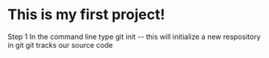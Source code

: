 # This is my first project!

Step 1 In the command line type git init -- this will initialize a new respository in git git tracks our source code
